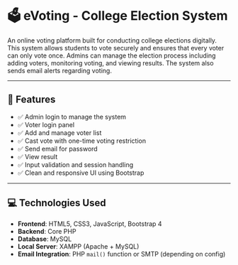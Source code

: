# 🗳️ eVoting - College Election System

An online voting platform built for conducting college elections digitally. This system allows students to vote securely and ensures that every voter can only vote once. Admins can manage the election process including adding voters, monitoring voting, and viewing results. The system also sends email alerts regarding voting.

---

## 🚀 Features

- ✅ Admin login to manage the system
- ✅ Voter login panel
- ✅ Add and manage voter list
- ✅ Cast vote with one-time voting restriction
- ✅ Send email for password
- ✅ View result 
- ✅ Input validation and session handling
- ✅ Clean and responsive UI using Bootstrap

---

## 💻 Technologies Used

- **Frontend**: HTML5, CSS3, JavaScript, Bootstrap 4
- **Backend**: Core PHP
- **Database**: MySQL
- **Local Server**: XAMPP (Apache + MySQL)
- **Email Integration**: PHP `mail()` function or SMTP (depending on config)



